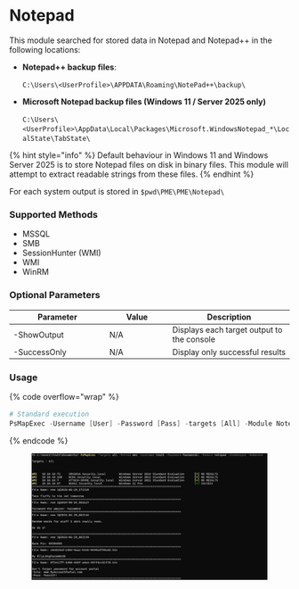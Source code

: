 # Notepad

This module searched for stored data in Notepad and Notepad++ in the following locations:

*   **Notepad++ backup files**:

    `C:\Users\<UserProfile>\APPDATA\Roaming\NotePad++\backup\`
*   **Microsoft Notepad backup files (Windows 11 / Server 2025 only)**

    `C:\Users\<UserProfile>\AppData\Local\Packages\Microsoft.WindowsNotepad_*\LocalState\TabState\`

{% hint style="info" %}
Default behaviour in Windows 11 and Windows Server 2025 is to store Notepad files on disk in binary files. This module will attempt to extract readable strings from these files.
{% endhint %}

For each system output is stored in `$pwd\PME\PME\Notepad\`

### **Supported Methods**

* MSSQL&#x20;
* SMB&#x20;
* SessionHunter (WMI)
* WMI&#x20;
* WinRM

### Optional Parameters

<table><thead><tr><th width="159">Parameter</th><th width="99.33333333333331">Value</th><th>Description</th></tr></thead><tbody><tr><td>-ShowOutput</td><td>N/A</td><td>Displays each target output to the console</td></tr><tr><td>-SuccessOnly</td><td>N/A</td><td>Display only successful results</td></tr></tbody></table>

### Usage

{% code overflow="wrap" %}
```powershell
# Standard execution
PsMapExec -Username [User] -Password [Pass] -targets [All] -Module Notepad -Method [Method] -ShowOutput
```
{% endcode %}

<figure><img src="../../.gitbook/assets/image (2164).png" alt=""><figcaption></figcaption></figure>
